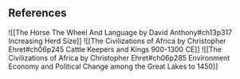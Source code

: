 ## References

![[The Horse The Wheel And Language by David Anthony#ch13p317 Increasing Herd Size]]
![[The Civilizations of Africa by Christopher Ehret#ch06p245 Cattle Keepers and Kings 900-1300 CE]]
![[The Civilizations of Africa by Christopher Ehret#ch06p285 Environment Economy and Political Change among the Great Lakes to 1450]]
